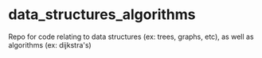 # data_structures_algorithms
Repo for code relating to data structures (ex: trees, graphs, etc), as well as algorithms (ex: dijkstra's)
